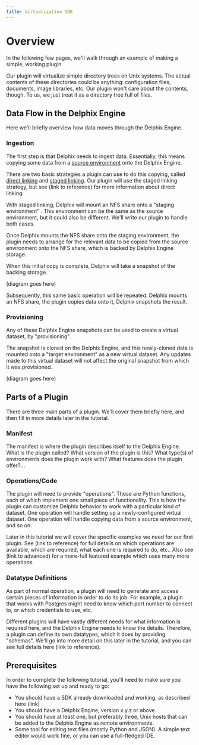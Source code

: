 ```yaml
---
title: Virtualization SDK
---
```



# Overview

In the following few pages, we'll walk through an example of making a simple, working plugin.

Our plugin will virtualize simple directory trees on Unix systems. The actual contents of these directories could be anything: configuration files, documents, image libraries, etc. Our plugin won't care about the contents, though. To us, we just treat it as a directory tree full of files.

## Data Flow in the Delphix Engine
Here we'll briefly overview how data moves through the Delphix Engine.

### Ingestion
The first step is that Delphix needs to ingest data. Essentially, this means copying some data from a [source environment](../References/Glossary.md#source-environment) onto the Delphix Engine.

There are two basic strategies a plugin can use to do this copying, called [direct linking](../References/Glossary.md#direct-linking) and [staged linking](../References/Glossary.md#staged-linking). Our plugin will use the staged linking strategy, but see (link to reference) for more information about direct linking.

With staged linking, Delphix will mount an NFS share onto a "staging environment" . This environment can be the same as the source environment, but it could also be different. We'll write our plugin to handle both cases.

Once Delphix mounts the NFS share onto the staging environment, the plugin needs to arrange for the relevant data to be copied from the source environment onto the NFS share, which is backed by Delphix Engine storage.

When this initial copy is complete, Delphix will take a snapshot of the backing storage.

(diagram goes here)

Subsequently, this same basic operation will be repeated: Delphix mounts an NFS share, the plugin copies data onto it, Delphix snapshots the result.

### Provisioning
Any of these Delphix Engine snapshots can be used to create a virtual dataset, by "provisioning".

The snapshot is cloned on the Delphix Engine, and this newly-cloned data is mounted onto a "target environment" as a new virtual dataset. Any updates made to this virtual dataset will not affect the original snapshot from which it was provisioned.

(diagram goes here)

## Parts of a Plugin
There are three main parts of a plugin. We'll cover them briefly here, and then fill in more details later in the tutorial.

### Manifest
The manifest is where the plugin describes itself to the Delphix Engine. What is the plugin called? What version of the plugin is this? What type(s) of environments does the plugin work with? What features does the plugin offer?...

### Operations/Code
The plugin will need to provide "operations". These are Python functions, each of which implement one small piece of functionality. This is how the plugin can customize Delphix behavior to work with a particular kind of dataset.
One operation will handle setting up a newly-configured virtual dataset. One operation will handle copying data from a source environment, and so on.

Later in this tutorial we will cover the specific examples we need for our first plugin. See (link to reference) for full details on which operations are available, which are required, what each one is required to do, etc.. Also see (link to advanced) for a more-full featured example which uses many more operations.

### Datatype Definitions
As part of normal operation, a plugin will need to generate and access certain pieces of information in order to do its job. For example, a plugin that works with Postgres might need to know which port number to connect to, or which credentials to use, etc.

Different plugins will have vastly different needs for what information is required here, and the Delphix Engine needs to know the details. Therefore, a plugin can define its own datatypes, which it does by providing "schemas". We'll go into more detail on this later in the tutorial, and you can see full details here (link to reference).

## Prerequisites
In order to complete the following tutorial, you'll need to make sure you have the following set up and ready to go:

- You should have a SDK already downloaded and working, as described here (link)
- You should have a Delphix Engine, version x.y.z or above.
- You should have at least one, but preferably three, Unix hosts that can be added to the Delphix Engine as remote environments.
- Some tool for editing text files (mostly Python and JSON). A simple text editor would work fine, or you can use a full-fledged IDE.
